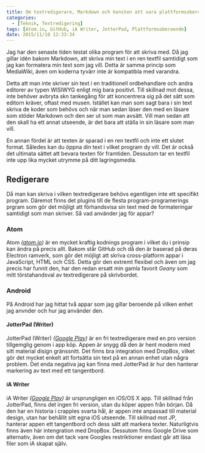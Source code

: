 ```yaml
---
title: Om textredigerare, Markdown och konsten att vara plattformsoberoende
categories:
  - [Teknik, Textredigering]
tags: [Atom.io, GitHub, iA Writer, JotterPad, Plattformsoberoende]
date: 2015/11/18 12:33:34
---
```

Jag har den senaste tiden testat olika program för att skriva med. Då jag gillar idén bakom Markdown, att skriva min text i en ren textfil samtidigt som jag kan formatera min text som jag vill. Detta är samma princip som MediaWiki, även om koderna tyvärr inte är kompatibla med varandra.

Detta att man inte skriver sin text i en traditionell ordbehandlare och andra editorer av typen WISIWYG enligt mig bara positivt. Till skillnad mot dessa, inte behöver avbryta skn tankegång för att koncentrera sig på det sätt som editorn kräver, oftast med musen. Istället kan man som sagt bara i sin text skriva de koder som behövs och när man sedan läser den med en läsare som stöder Markdown och den ser ut som man avsätt. Vill man sedan att den skall ha ett annat utseende, är det bara att ställa in sin läsare som man vill.

En annan fördel är att texten är sparad i en ren textfil och inte ett slutet format. Således kan du öppna din text i vilket program dy vill. Det är också det ultimata sättet att bevara texten för framtiden. Dessutom tar en textfil inte upp lika mycket utrymme på  ditt lagringsmedia.

## Redigerare

Då man kan skriva i vilken textredigerare behövs egentligen inte ett specifikt program. Däremot finns det plugins till de flesta program-programerings prgram som gör det möjligt att förhandsvisa sin text med de formateringar samtidigt som man skriver. Så vad använder jag för appar?

### Atom

Atom _([atom.io][atom])_ är en mycket kraftig kodnings program i vilket du i prinsip kan ändra på precis allt. Bakom står GitHub och då den är baserad på deras Electron ramverk, som gör det möjligt att skriva cross-platform appar i JavaScript, HTML och CSS. Detta gör den extremt flexibel och även om jag precis har funnit den, har den redan ersatt min gamla favorit _Geany_ som mitt törstahandsval av textredigerare på skrivbordet.

### Android

På Android har jag hittat två appar som jag gillar beroende på vilken enhet jag anvnder och hur jag använder den.

#### JotterPad (Writer)

JotterPad (Writer) _([Google Play][jotterpad])_ är en fri textredigerare med en pro version tillgemglig genom i app köp. Appen är snygg då den är hent modern med sitt material disign gränssnitt. Det finns bra integration med DropBox, vilket gör det mycket enkelt att fortsätta sin text på en annan enhet utan några problem. Det enda negativa jag kan finna med JotterPad är hur den hanterar markering av text med ett tangentbord.

#### iA Writer

iA Writer *([Google Play][ia])* är ursprungligen en iOS/OS X app. Till skillnad från JotterPad, finns det ingen fri version, utan du köper appen från början. Då den har en historia i crapples svarta hål, är appen inte anpassad till material design, utan har behållit sitt egna iOS utseende. Till skillnad mot JP, hanterar appen ett tangentbord och dess sätt att markera texter. Naturligtvis finns även här intengration med DropBox. Dessutom finns Google Drive som alternativ, även om det tack vare Googles restriktioner endast går att läsa filer som iA skapat själv.


[atom]: http://atom.io "atom.io"
[jotterpad]: http://urkort.se/ao "JotterPad(Writer)"
[ia]: http://urkort.se/ap "iA Writer"
